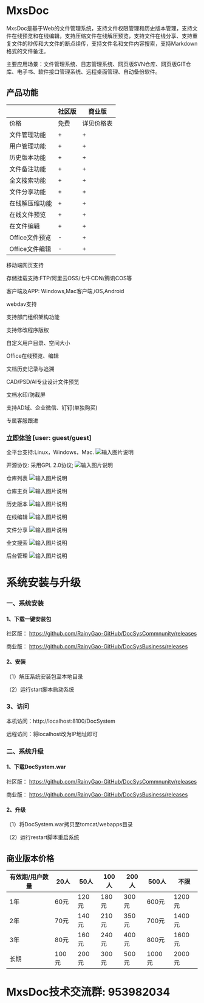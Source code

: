 # MxsDoc

MxsDoc是基于Web的文件管理系统，支持文件权限管理和历史版本管理，支持文件在线预览和在线编辑，支持压缩文件在线解压预览，支持文件在线分享、支持重复文件的秒传和大文件的断点续传，支持文件名和文件内容搜索，支持Markdown格式的文件备注。

主要应用场景：文件管理系统、日志管理系统、网页版SVN仓库、网页版GIT仓库、电子书、软件接口管理系统、远程桌面管理、自动备份软件。

## 产品功能

| |   社区版  | 商业版 |
| ------------- | ------------- | ------------- |
| 价格          | 免费    | 详见价格表 |
| 文件管理功能   | +      | + |
| 用户管理功能   | +      | + |
| 历史版本功能   | +      | + |
| 文件备注功能   | +      | + |
| 全文搜索功能   | +      | + |
| 文件分享功能   | +      | + |
| 在线解压缩功能 | +      | + |
| 在线文件预览   | +      | + |
| 在文件编辑     | +      | + |
| Office文件预览 | -      | + |
| Office文件编辑 | -      | + |

移动端网页支持

存储挂载支持:FTP/阿里云OSS/七牛CDN/腾讯COS等

客户端及APP: Windows,Mac客户端,iOS,Android

webdav支持

支持部门组织架构功能

支持修改程序版权

自定义用户目录、空间大小

Office在线预览、编辑

文档历史记录与追溯

CAD/PSD/AI专业设计文件预览

文档水印/防截屏

支持AD域、企业微信、钉钉(单独购买)

专属客服跟进



### [立即体验](http://dw.gofreeteam.com) [user: guest/guest]

全平台支持:Linux，Windows，Mac.
![输入图片说明](https://images.gitee.com/uploads/images/2020/0614/223719_03bd18e1_1558129.png "docsys_首页1.png")

开源协议: 采用GPL 2.0协议;
![输入图片说明](https://images.gitee.com/uploads/images/2020/0613/105551_20a8ac4f_1558129.png "docsys_首页2.png")

仓库列表
![输入图片说明](https://images.gitee.com/uploads/images/2020/0613/105615_5aa90a26_1558129.png "docsys_仓库列表1.png")

仓库主页
![输入图片说明](https://images.gitee.com/uploads/images/2020/0613/105650_d4a010aa_1558129.png "docsys_仓库主页1.png")

历史版本
![输入图片说明](https://images.gitee.com/uploads/images/2020/0613/105708_0888bd30_1558129.png "docsys_仓库主页3.png")

在线编辑
![输入图片说明](https://images.gitee.com/uploads/images/2020/0613/105732_88ed0a73_1558129.png "docsys_仓库主页2.png")

文件分享
![输入图片说明](https://images.gitee.com/uploads/images/2020/0613/105757_67ca6763_1558129.png "docsys_仓库主页4.png")

全文搜索
![输入图片说明](https://images.gitee.com/uploads/images/2020/0613/105917_2ee5c143_1558129.png "docsys_仓库列表2.png")

后台管理
![输入图片说明](https://images.gitee.com/uploads/images/2020/0613/105813_e858feb3_1558129.png "docsys_管理后台1.png")

# 系统安装与升级
### 一、系统安装
#### 1、下载一键安装包
社区版： https://github.com/RainyGao-GitHub/DocSysCommnunity/releases

商业版： https://github.com/RainyGao-GitHub/DocSysBusiness/releases

#### 2、安装
（1）解压系统安装包至本地目录

（2）运行start脚本启动系统
### 3、访问
本机访问：http://localhost:8100/DocSystem

远程访问：将localhost改为IP地址即可

### 二、系统升级
#### 1、下载DocSystem.war
社区版： https://github.com/RainyGao-GitHub/DocSysCommnunity/releases

商业版： https://github.com/RainyGao-GitHub/DocSysBusiness/releases

#### 2、升级
（1）将DocSystem.war拷贝至tomcat/webapps目录

（2）运行restart脚本重启系统

## 商业版本价格

|有效期/用户数量 |   20人  |50人  |100人  |200人  |500人  | 不限 |
| ------------- | ------------- | ------------- | ------------- | ------------- | ------------- | ------------- |
| 1年  | 60元   | 120元 | 180元 | 300元 | 600元 | 1200元 |
| 2年  | 70元   | 140元 | 210元 | 350元 | 700元 | 1400元 |
| 3年  | 80元   | 160元 | 240元 | 400元 | 800元 | 1600元 |
| 长期 | 100元  | 200元 | 300元 | 500元 | 1000元| 2000元 |


# MxsDoc技术交流群: 953982034